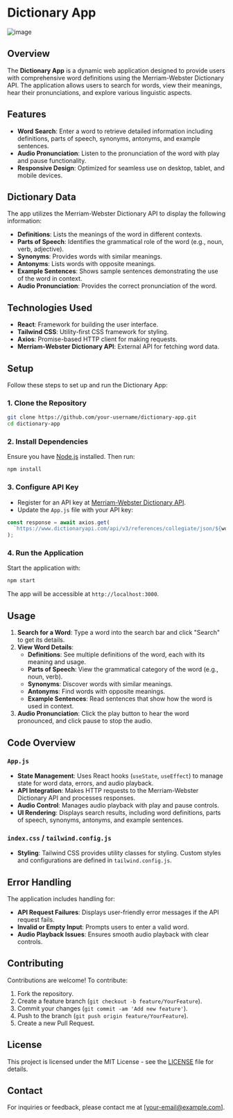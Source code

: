 
# Dictionary App
![image](https://github.com/user-attachments/assets/f33b672f-3ecf-4af3-8458-16553167d95e)

## Overview

The **Dictionary App** is a dynamic web application designed to provide users with comprehensive word definitions using the Merriam-Webster Dictionary API. The application allows users to search for words, view their meanings, hear their pronunciations, and explore various linguistic aspects.

## Features

- **Word Search**: Enter a word to retrieve detailed information including definitions, parts of speech, synonyms, antonyms, and example sentences.
- **Audio Pronunciation**: Listen to the pronunciation of the word with play and pause functionality.
- **Responsive Design**: Optimized for seamless use on desktop, tablet, and mobile devices.

## Dictionary Data

The app utilizes the Merriam-Webster Dictionary API to display the following information:

- **Definitions**: Lists the meanings of the word in different contexts.
- **Parts of Speech**: Identifies the grammatical role of the word (e.g., noun, verb, adjective).
- **Synonyms**: Provides words with similar meanings.
- **Antonyms**: Lists words with opposite meanings.
- **Example Sentences**: Shows sample sentences demonstrating the use of the word in context.
- **Audio Pronunciation**: Provides the correct pronunciation of the word.

## Technologies Used

- **React**: Framework for building the user interface.
- **Tailwind CSS**: Utility-first CSS framework for styling.
- **Axios**: Promise-based HTTP client for making requests.
- **Merriam-Webster Dictionary API**: External API for fetching word data.

## Setup

Follow these steps to set up and run the Dictionary App:

### 1. Clone the Repository

```bash
git clone https://github.com/your-username/dictionary-app.git
cd dictionary-app
```

### 2. Install Dependencies

Ensure you have [Node.js](https://nodejs.org/) installed. Then run:

```bash
npm install
```

### 3. Configure API Key

- Register for an API key at [Merriam-Webster Dictionary API](https://dictionaryapi.com/).
- Update the `App.js` file with your API key:

```javascript
const response = await axios.get(
  `https://www.dictionaryapi.com/api/v3/references/collegiate/json/${word}?key=YOUR_API_KEY`
);
```

### 4. Run the Application

Start the application with:

```bash
npm start
```

The app will be accessible at `http://localhost:3000`.

## Usage

1. **Search for a Word**: Type a word into the search bar and click "Search" to get its details.
2. **View Word Details**:
   - **Definitions**: See multiple definitions of the word, each with its meaning and usage.
   - **Parts of Speech**: View the grammatical category of the word (e.g., noun, verb).
   - **Synonyms**: Discover words with similar meanings.
   - **Antonyms**: Find words with opposite meanings.
   - **Example Sentences**: Read sentences that show how the word is used in context.
3. **Audio Pronunciation**: Click the play button to hear the word pronounced, and click pause to stop the audio.

## Code Overview

### `App.js`

- **State Management**: Uses React hooks (`useState`, `useEffect`) to manage state for word data, errors, and audio playback.
- **API Integration**: Makes HTTP requests to the Merriam-Webster Dictionary API and processes responses.
- **Audio Control**: Manages audio playback with play and pause controls.
- **UI Rendering**: Displays search results, including word definitions, parts of speech, synonyms, antonyms, and example sentences.

### `index.css` / `tailwind.config.js`

- **Styling**: Tailwind CSS provides utility classes for styling. Custom styles and configurations are defined in `tailwind.config.js`.

## Error Handling

The application includes handling for:
- **API Request Failures**: Displays user-friendly error messages if the API request fails.
- **Invalid or Empty Input**: Prompts users to enter a valid word.
- **Audio Playback Issues**: Ensures smooth audio playback with clear controls.

## Contributing

Contributions are welcome! To contribute:
1. Fork the repository.
2. Create a feature branch (`git checkout -b feature/YourFeature`).
3. Commit your changes (`git commit -am 'Add new feature'`).
4. Push to the branch (`git push origin feature/YourFeature`).
5. Create a new Pull Request.

## License

This project is licensed under the MIT License - see the [LICENSE](LICENSE) file for details.

## Contact

For inquiries or feedback, please contact me at [your-email@example.com].
